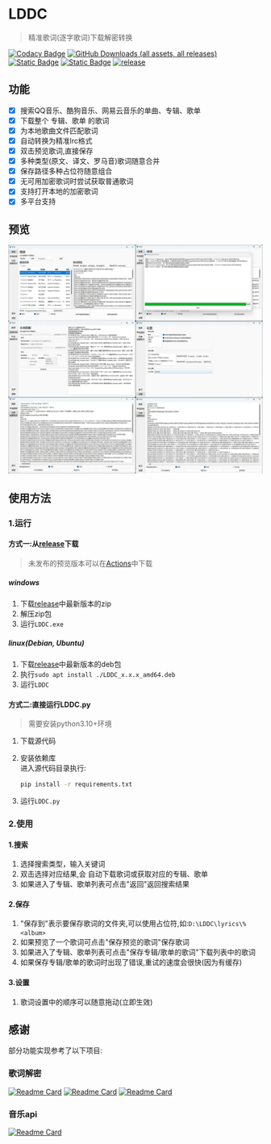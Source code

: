 # LDDC

> 精准歌词(逐字歌词)下载解密转换

[![Codacy Badge](https://app.codacy.com/project/badge/Grade/015f636391584ffc82790ff7038da5ca)](https://app.codacy.com/gh/chenmozhijin/LDDC/dashboard?utm_source=gh&utm_medium=referral&utm_content=&utm_campaign=Badge_grade)
[![GitHub Downloads (all assets, all releases)](https://img.shields.io/github/downloads/chenmozhijin/LDDC/total)](https://github.com/chenmozhijin/LDDC/releases/latest)
[![Static Badge](https://img.shields.io/badge/Python-3.10%2B-brightgreen)](https://www.python.org/downloads/)
[![Static Badge](https://img.shields.io/badge/License-GPLv3-blue)](https://github.com/chenmozhijin/LDDC/blob/main/LICENSE)
[![release](https://img.shields.io/github/v/release/chenmozhijin/LDDC?color=blue)](https://github.com/chenmozhijin/LDDC/releases/latest)

## 功能

- [x] 搜索QQ音乐、酷狗音乐、网易云音乐的单曲、专辑、歌单
- [x] 下载整个 专辑、歌单 的歌词
- [x] 为本地歌曲文件匹配歌词
- [x] 自动转换为精准lrc格式
- [x] 双击预览歌词,直接保存
- [x] 多种类型(原文、译文、罗马音)歌词随意合并
- [x] 保存路径多种占位符随意组合
- [x] 无可用加密歌词时尝试获取普通歌词
- [x] 支持打开本地的加密歌词
- [x] 多平台支持

## 预览

![image](img/1.jpg)

## 使用方法

### 1.运行

#### 方式一:从[release](https://github.com/chenmozhijin/LDDC/releases)下载

> 未发布的预览版本可以在[Actions](https://github.com/chenmozhijin/LDDC/actions)中下载

##### windows

1. 下载[release](https://github.com/chenmozhijin/LDDC/releases)中最新版本的zip
2. 解压zip包
3. 运行`LDDC.exe`

##### linux(Debian, Ubuntu)

1. 下载[release](https://github.com/chenmozhijin/LDDC/releases)中最新版本的deb包
2. 执行`sudo apt install ./LDDC_x.x.x_amd64.deb`
3. 运行`LDDC`

#### 方式二:直接运行LDDC.py

> 需要安装python3.10+环境

1. 下载源代码
2. 安装依赖库  
   进入源代码目录执行:

   ```bash
   pip install -r requirements.txt
   ```

3. 运行`LDDC.py`

### 2.使用

#### 1.搜索

1. 选择搜索类型，输入关键词
2. 双击选择对应结果,会 自动下载歌词或获取对应的专辑、歌单
3. 如果进入了专辑、歌单列表可点击"返回"返回搜索结果

#### 2.保存

1. "保存到"表示要保存歌词的文件夹,可以使用占位符,如:`D:\LDDC\lyrics\%<album>`
2. 如果预览了一个歌词可点击"保存预览的歌词"保存歌词
3. 如果进入了专辑、歌单列表可点击"保存专辑/歌单的歌词"下载列表中的歌词
4. 如果保存专辑/歌单的歌词时出现了错误,重试的速度会很快(因为有缓存)

#### 3.设置

1. 歌词设置中的顺序可以随意拖动(立即生效)

## 感谢

部分功能实现参考了以下项目:  

### 歌词解密

[![Readme Card](https://github-readme-stats.vercel.app/api/pin/?username=WXRIW&repo=Lyricify-Lyrics-Helper)](https://github.com/WXRIW/Lyricify-Lyrics-Helper)
[![Readme Card](https://github-readme-stats.vercel.app/api/pin/?username=jixunmoe&repo=qmc-decode)](https://github.com/jixunmoe/qmc-decode)
[![Readme Card](https://github-readme-stats.vercel.app/api/pin/?username=parakeet-rs&repo=libparakeet)](https://github.com/parakeet-rs/libparakeet)

### 音乐api

[![Readme Card](https://github-readme-stats.vercel.app/api/pin/?username=MCQTSS&repo=MCQTSS_QQMusic)](https://github.com/MCQTSS/MCQTSS_QQMusic)
